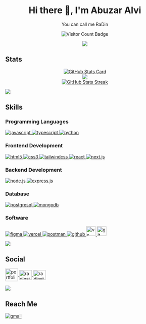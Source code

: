 <h1 align="center">
	Hi there 👋, I'm Abuzar Alvi
</h1>
<p align="center">
	You can call me RaDin
</p>

<p align="center">
	<img src="https://komarev.com/ghpvc/?username=ndrvndr&color=447ff7&label=Profile+views" alt="Visitor Count Badge" />
</p>
<p align="center">
  <a href="https://github.com/DenverCoder1/readme-typing-svg"><img src="https://readme-typing-svg.herokuapp.com?lines=Welcome+to+my+Github+Profile+:);Full-Stack+Web+Developer&center=true&width=380&height=45"></a>
</p>

## Stats

<p align="center">
	<a href="https://github.com/RaDins-18">
		<img src="https://github-readme-stats.vercel.app/api/top-langs/?username=RaDins-18&layout=compact&theme=github_dark&hide_border=true" alt="GitHub Stats Card" /><br />
		<img src="https://github-readme-stats.vercel.app/api?username=RaDins-18&show_icons=true&theme=github_dark&hide_border=true" /><br />
		<img src="https://github-readme-streak-stats.herokuapp.com/?user=RaDins-18&theme=github-dark-blue&hide_border=true" alt="GitHub Stats Streak" /><br />
	</a>
</p>

<img src="https://user-images.githubusercontent.com/73097560/115834477-dbab4500-a447-11eb-908a-139a6edaec5c.gif">

## Skills
	
### Programming Languages
<p align="left">
	<a href="https://developer.mozilla.org/en-US/docs/Web/JavaScript" target="_blank" rel="noopener noreferrer">
    	<img src="https://img.shields.io/badge/JavaScript-F7DF1E?style=for-the-badge&logo=javascript&logoColor=black" alt="javascript" />
	</a>
	<a href="https://cplusplus.com/" target="_blank" rel="noopener noreferrer">
    	<img src="https://img.shields.io/badge/C++-404D59?style=for-the-badge&logo=cplusplus&logoColor=white" alt="typescript" />
   	 </a>
	<a href="https://www.python.org" target="_blank" rel="noopener noreferrer">
		<img src="https://img.shields.io/badge/Python-3776AB?style=for-the-badge&logo=python&logoColor=white" alt="python" />
	</a>
</p>

### Frontend Development

<p align="left">
	<a href="https://www.w3.org/html/" target="_blank" rel="noopener noreferrer">
    	<img src="https://img.shields.io/badge/HTML5-E34F26?style=for-the-badge&logo=html5&logoColor=white" alt="html5" />
   	</a>
	<a href="https://www.w3schools.com/css/" target="_blank" rel="noopener noreferrer">
    	<img src="https://img.shields.io/badge/CSS3-1572B6?style=for-the-badge&logo=css3&logoColor=white" alt="css3" />
    	</a>
	<a href="https://tailwindcss.com/" target="_blank" rel="noopener noreferrer">
    	<img src="https://img.shields.io/badge/Tailwind_CSS-38B2AC?style=for-the-badge&logo=tailwind-css&logoColor=white" alt="tailwindcss" />
   	 </a>
	<a href="https://react.dev/" target="_blank" rel="noopener noreferrer">
    	<img src="https://img.shields.io/badge/React-204357?style=for-the-badge&logo=react&logoColor=61DAFB" alt="react" />
   	</a>
	<a href="https://nextjs.org/" target="_blank" rel="noopener noreferrer">
    	<img src="https://img.shields.io/badge/next.js-000000?style=for-the-badge&logo=nextdotjs&logoColor=white" alt="next.js" />
   	</a>
</p>

### Backend Development

<p align="left">
	<a href="https://nodejs.org" target="_blank" rel="noopener noreferrer">
    	<img src="https://img.shields.io/badge/Node.js-43853D?style=for-the-badge&logo=node.js&logoColor=white" alt="node.js" />
    </a>
	<a href="https://expressjs.com" target="_blank" rel="noopener noreferrer">
		<img src="https://img.shields.io/badge/Express.js-404D59?style=for-the-badge" alt="express.js" />
	</a>
</p>

### Database

<p align="left">
	<a href="https://www.postgresql.org" target="_blank" rel="noopener noreferrer">
    	<img src="https://img.shields.io/badge/PostgreSQL-316192?style=for-the-badge&logo=postgresql&logoColor=white" alt="postgresql" />
    </a>
	<a href="https://www.mongodb.com/" target="_blank" rel="noopener noreferrer">
    	<img src="https://img.shields.io/badge/MongoDB-4EA94B?style=for-the-badge&logo=mongodb&logoColor=white" alt="mongodb" />
    </a>
</p>

### Software

<p align="left">
	<a href="https://www.figma.com/" target="_blank" rel="noopener noreferrer">
    	<img src="https://img.shields.io/badge/Figma-F24E1E?style=for-the-badge&logo=figma&logoColor=white" alt="figma" />
   	 </a>
	<a href="https://vercel.com/" target="_blank" rel="noopener noreferrer">
    	<img src="https://img.shields.io/badge/vercel-%23000000.svg?style=for-the-badge&logo=vercel&logoColor=white" alt="vercel" />
    </a>
	<a href="https://postman.com" target="_blank" rel="noopener noreferrer">
    	<img src="https://img.shields.io/badge/Postman-443266?style=for-the-badge&logo=postman&logoColor=white" alt="postman" />
    </a>
	<a href="https://github.com" target="_blank" rel="noopener noreferrer">
    	<img src="https://img.shields.io/badge/github-334455?style=for-the-badge&logo=github&logoColor=white" alt="github" />
    </a>
	<a href="https://code.visualstudio.com/" target="_blank" rel="noopener noreferrer">
    	<img src="https://www.vectorlogo.zone/logos/visualstudio_code/visualstudio_code-icon.svg" alt="vs code" width="30" height="30"/>
   	 </a>
	<a href="https://git-scm.com/" target="_blank" rel="noopener noreferrer">
    	<img src="https://www.vectorlogo.zone/logos/git-scm/git-scm-icon.svg" alt="git" width="30" height="30"/>
   	 </a>
</p>

<img src="https://user-images.githubusercontent.com/73097560/115834477-dbab4500-a447-11eb-908a-139a6edaec5c.gif">

## Social

<p align="left">
	<!-- <a href="https://github.com/RaDins-18" target="blank">
		<img align="center" src="https://raw.githubusercontent.com/rahuldkjain/github-profile-readme-generator/master/src/images/icons/Social/linked-in-alt.svg" alt="radinsterritory" height="30" width="40" />
	</a>&nbsp; -->
        <a href="https://radins-portfolio.vercel.app/" target="_blank" rel="noopener noreferrer">
    	        <img align="center" src="https://img.shields.io/badge/portfolio-334455.svg?style=for-the-badge&logo=portfolio&logoColor=white" alt="portfolio" height="40" />
	</a>
	<a href="https://www.instagram.com/radinsterritory/" target="blank">
		<img align="center" src="https://raw.githubusercontent.com/rahuldkjain/github-profile-readme-generator/master/src/images/icons/Social/instagram.svg" alt="radinsterritory" height="30" width="40" />
	</a>
	<a href="https://www.facebook.com/profile.php?id=61562026917473/" target="blank">
		<img align="center" src="https://raw.githubusercontent.com/rahuldkjain/github-profile-readme-generator/master/src/images/icons/Social/facebook.svg" alt="radinsterritory" height="30" width="40" />
	</a>
</p>

<img src="https://user-images.githubusercontent.com/73097560/115834477-dbab4500-a447-11eb-908a-139a6edaec5c.gif">

## Reach Me

<p align="left">
	<a href="mailto:radinofficial15@gmail.com" target="_blank" rel="noopener noreferrer">
		<img src="https://img.shields.io/badge/Gmail-D14836?style=for-the-badge&logo=gmail&logoColor=white" alt="gmail" />
	</a>
</p>
